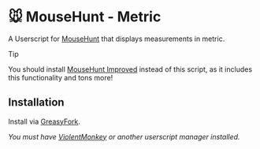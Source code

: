 # 🐭️ MouseHunt - Metric

A Userscript for [MouseHunt](https://mousehuntgame.com) that displays measurements in metric.

> [!TIP]
> You should install [MouseHunt Improved](https://github.com/MHCommunity/mousehunt-improved) instead of this script, as it includes this functionality and tons more!


## Installation

Install via [GreasyFork](https://greasyfork.org/en/scripts/449840-mousehunt-metric).

*You must have [ViolentMonkey](https://violentmonkey.github.io/) or another userscript manager installed.*
